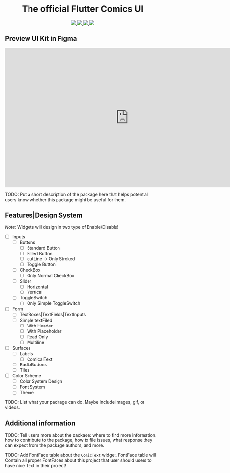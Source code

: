 <!--
This README describes the package. If you publish this package to pub.dev,
this README's contents appear on the landing page for your package.

For information about how to write a good package README, see the guide for
[writing package pages](https://dart.dev/guides/libraries/writing-package-pages).

For general information about developing packages, see the Dart guide for
[creating packages](https://dart.dev/guides/libraries/create-library-packages)
and the Flutter guide for
[developing packages and plugins](https://flutter.dev/developing-packages).
-->

<div align="center">
    <h1>The official Flutter Comics UI</h1>
    <a title="pub.dev" href="https://pub.dartlang.org/packages/flutter-comics-ui" >
      <img src="https://img.shields.io/pub/v/flutter-comics-ui.svg?style=flat&include_prereleases&color=dc143c" />
    </a>
    <a title="GitHub License" href="https://github.com/Asncodes-80/flutter-comics-ui/blob/master/LICENSE">
      <img src="https://img.shields.io/github/license/Asncodes-80/flutter-comics-ui?style=flat&color=ffff00" />
    </a>
    <a title="Made with Classic Comical Design" href="https://github.com/Asncodes-80/flutter-comics-ui">
      <img
        src="https://img.shields.io/badge/comics-design-red?style=flat&color=000&labelColor=ff0000"
      >
    </a>
    <a title="Comical Web Example" href="https://asncodes-80.github.io/flutter-comics-ui">
      <img src="https://img.shields.io/badge/documentation---?style=flat&color=a8fd5a" />
    </a>
</div>

## Preview UI Kit in Figma

<iframe
  style="border: 1px solid rgba(0, 0, 0, 0.1);"
  width="800"
  height="450"
  src="https://www.figma.com/embed?embed_host=share&url=https%3A%2F%2Fwww.figma.com%2Ffile%2FH3BlXJ1mm34wj3onTA7TM7%2FComicsUI%3Fnode-id%3D1%253A4916%26t%3DHl59XBXJp79wflzB-1"
  allowfullscreen>
</iframe>

TODO: Put a short description of the package here that helps potential users
know whether this package might be useful for them.

## Features|Design System

_Note:_ Widgets will design in two type of Enable/Disable!

- [ ] Inputs
  - [ ] Buttons
    - [ ] Standard Button
    - [ ] Filled Button
    - [ ] outLine -> Only Stroked
    - [ ] Toggle Button
  - [ ] CheckBox
    - [ ] Only Normal CheckBox
  - [ ] Slider
    - [ ] Horizontal
    - [ ] Vertical
  - [ ] ToggleSwitch
    - [ ]  Only Simple ToggleSwitch
- [ ] Form
  - [ ] TextBoxes|TextFields|TextInputs
  - [ ] Simple textFiled
    - [ ] With Header
    - [ ] With Placeholder
    - [ ] Read Only
    - [ ] Multiline
- [ ] Surfaces
  - [ ] Labels
    - [ ] ComicalText
  - [ ] RadioButtons
  - [ ] Tiles
- [ ] Color Scheme
  - [ ] Color System Design
  - [ ] Font System
  - [ ] Theme

TODO: List what your package can do. Maybe include images, gif, or videos.

## Additional information

TODO: Tell users more about the package: where to find more information, how to
contribute to the package, how to file issues, what response they can expect
from the package authors, and more.

TODO: Add FontFace table about the `ComicText` widget. FontFace table will Contain
all proper FontFaces about this project that user should users to have nice Text in
their project!
